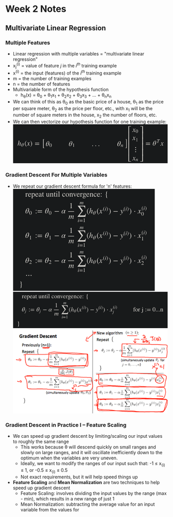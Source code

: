 # Week 2 Notes

## Multivariate Linear Regression

### Multiple Features
- Linear regression with multiple variables = "multivariate linear regression"
- x<sub>j</sub><sup>(i)</sup> = value of feature <i>j</i> in the <i>i<sup>th</sup></i> training example
- x<sup>(i)</sup> = the input (features) of the <i>i<sup>th</sup></i> training example
- m = the number of training examples
- n = the number of features
- Multivariable form of the hypothesis function
  - h<sub>&theta;</sub>(x) = &theta;<sub>0</sub> + &theta;<sub>1</sub>x<sub>1</sub> + &theta;<sub>2</sub>x<sub>2</sub> + &theta;<sub>3</sub>x<sub>3</sub> + ... + &theta;<sub>n</sub>x<sub>n</sub>
- We can think of this as &theta;<sub>0</sub> as the basic price of a house, &theta;<sub>1</sub> as the price per square meter, &theta;<sub>2</sub> as the price per floor, etc., with x<sub>1</sub> will be the number of square meters in the house, x<sub>2</sub> the number of floors, etc.
- We can then vectorize our hypothesis function for one training example:
  ![Hypothesis Function Vectorized](images/hypothesis_vectorization.png)
### Gradient Descent For Multiple Variables
- We repeat our gradient descent formula for 'n' features:
  ![Gradient Descent For Multiple Variables 1](images/gradient_descent_for_multiple_variables_1.png)
  ![Gradient Descent For Multiple Variables 2](images/gradient_descent_for_multiple_variables_2.png)
  ![Gradient Descent For Multiple Variables 3](images/gradient_descent_for_multiple_variables_3.png)
### Gradient Descent in Practice I – Feature Scaling
- We can speed up gradient descent by limiting/scaling our input values to roughly the same range
  - This works because &theta; will descend quickly on small ranges and slowly on large ranges, and it will oscillate inefficiently down to the optimum when the variables are very uneven.
  - Ideally, we want to modify the ranges of our input such that: -1 &le; x<sub>(i)</sub> &le; 1, or -0.5 &le; x<sub>(i)</sub> &le; 0.5
  - Not exact requirements, but it will help speed things up
- <b>Feature Scaling</b> and <b>Mean Normalization</b> are two techniques to help speed up gradient descent
  - Feature Scaling: involves dividing the input values by the range (max - min), which results in a new range of just 1
  - Mean Normalization: subtracting the average value for an input variable from the values for